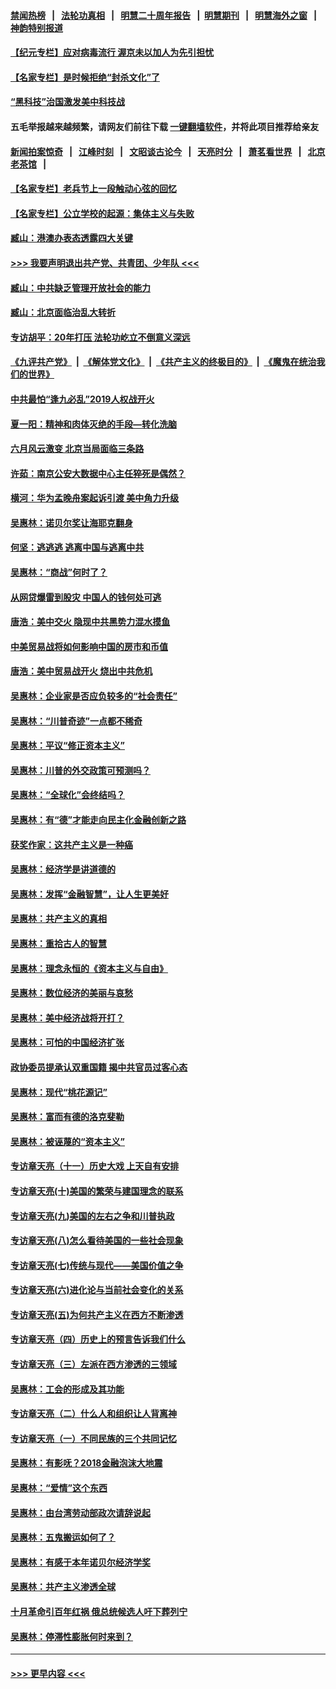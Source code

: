 #### [禁闻热榜](热点新闻.md?=0)  &nbsp;&nbsp;|&nbsp;&nbsp; [法轮功真相](https://github.com/gfw-breaker/truth/blob/master/README.md?=0) &nbsp;&nbsp;|&nbsp;&nbsp; [明慧二十周年报告](https://github.com/gfw-breaker/mh-reports/blob/master/README.md?=0) &nbsp;&nbsp;|&nbsp;&nbsp;[明慧期刊](https://github.com/gfw-breaker/mh-qikan) &nbsp;&nbsp;|&nbsp;&nbsp; [明慧海外之窗](https://github.com/gfw-breaker/mh-news/blob/master/README.md?=0) &nbsp;&nbsp;|&nbsp;&nbsp; [神韵特别报道](https://github.com/gfw-breaker/mh-news/blob/master/shenyun.md?=0)
#### [【纪元专栏】应对病毒流行 渥京未以加人为先引担忧](../pages/nsc423/n11875714.md?t=03041902) 
#### [【名家专栏】是时候拒绝“封杀文化”了](../pages/nsc423/n11814093.md?t=03041902) 
#### [“黑科技”治国激发美中科技战](../pages/nsc423/n11638056.md?t=03041902) 
#### 五毛举报越来越频繁，请网友们前往下载 [一键翻墙软件](https://github.com/gfw-breaker/ssr-accounts)，并将此项目推荐给亲友
#### [新闻拍案惊奇](https://github.com/gfw-breaker/banned-news/blob/master/pages/link4.md) &nbsp;&nbsp;|&nbsp;&nbsp; [江峰时刻](https://github.com/gfw-breaker/banned-news/blob/master/pages/link4.md) &nbsp;&nbsp;|&nbsp;&nbsp; [文昭谈古论今](https://github.com/gfw-breaker/banned-news/blob/master/pages/link4.md) &nbsp;&nbsp;|&nbsp;&nbsp; [天亮时分](https://github.com/gfw-breaker/banned-news/blob/master/pages/link4.md) &nbsp;&nbsp;|&nbsp;&nbsp; [萧茗看世界](https://github.com/gfw-breaker/banned-news/blob/master/pages/link4.md) &nbsp;&nbsp;|&nbsp;&nbsp; [北京老茶馆](https://github.com/gfw-breaker/banned-news/blob/master/pages/link4.md) &nbsp;&nbsp;|&nbsp;&nbsp; 
#### [【名家专栏】老兵节上一段触动心弦的回忆](../pages/nsc423/n11646016.md?t=03041902) 
#### [【名家专栏】公立学校的起源：集体主义与失败](../pages/nsc423/n11601833.md?t=03041902) 
#### [臧山：港澳办表态透露四大关键](../pages/nsc423/n11421628.md?t=03041902) 
#### [>>> 我要声明退出共产党、共青团、少年队 <<<](https://github.com/begood0513/goodnews/blob/master/quit/letter.md) 
#### [臧山：中共缺乏管理开放社会的能力](../pages/nsc423/n11407457.md?t=03041902) 
#### [臧山：北京面临治乱大转折](../pages/nsc423/n11406895.md?t=03041902) 
#### [专访胡平：20年打压 法轮功屹立不倒意义深远](../pages/nsc423/n11398800.md?t=03041902) 
#### [《九评共产党》](https://github.com/begood0513/9ping.md/blob/master/README.md) &nbsp;|&nbsp; [《解体党文化》](../../../../jtdwh.md/blob/master/README.md)  &nbsp;|&nbsp; [《共产主义的终极目的》](../../../../gczydzjmd.md/blob/master/README.md) &nbsp;|&nbsp; [《魔鬼在统治我们的世界》](../../../../mgztzwmdsj.md/blob/master/README.md) 
#### [中共最怕“逢九必乱”2019人权战开火](../pages/nsc423/n11385248.md?t=03041902) 
#### [夏一阳：精神和肉体灭绝的手段—转化洗脑](../pages/nsc423/n11368250.md?t=03041902) 
#### [六月风云激变 北京当局面临三条路](../pages/nsc423/n11313668.md?t=03041902) 
#### [许茹：南京公安大数据中心主任猝死是偶然？](../pages/nsc423/n11064744.md?t=03041902) 
#### [横河：华为孟晚舟案起诉引渡 美中角力升级](../pages/nsc423/n11027230.md?t=03041902) 
#### [吴惠林：诺贝尔奖让海耶克翻身](../pages/nsc423/n10890049.md?t=03041902) 
#### [何坚：逃逃逃 逃离中国与逃离中共](../pages/nsc423/n10592891.md?t=03041902) 
#### [吴惠林：“商战”何时了？](../pages/nsc423/n10573558.md?t=03041902) 
#### [从网贷爆雷到股灾 中国人的钱何处可逃](../pages/nsc423/n10572800.md?t=03041902) 
#### [唐浩：美中交火 隐现中共黑势力混水摸鱼](../pages/nsc423/n10544040.md?t=03041902) 
#### [中美贸易战将如何影响中国的房市和币值](../pages/nsc423/n10543697.md?t=03041902) 
#### [唐浩：美中贸易战开火 烧出中共危机](../pages/nsc423/n10540126.md?t=03041902) 
#### [吴惠林：企业家是否应负较多的“社会责任”](../pages/nsc423/n10535022.md?t=03041902) 
#### [吴惠林：“川普奇迹”一点都不稀奇](../pages/nsc423/n10512808.md?t=03041902) 
#### [吴惠林：平议“修正资本主义”](../pages/nsc423/n10495724.md?t=03041902) 
#### [吴惠林：川普的外交政策可预测吗？](../pages/nsc423/n10462387.md?t=03041902) 
#### [吴惠林：“全球化”会终结吗？](../pages/nsc423/n10452838.md?t=03041902) 
#### [吴惠林：有“德”才能走向民主化金融创新之路](../pages/nsc423/n10432292.md?t=03041902) 
#### [获奖作家：这共产主义是一种癌](../pages/nsc423/n10431541.md?t=03041902) 
#### [吴惠林：经济学是讲道德的](../pages/nsc423/n10398014.md?t=03041902) 
#### [吴惠林：发挥“金融智慧”，让人生更美好](../pages/nsc423/n10375019.md?t=03041902) 
#### [吴惠林：共产主义的真相](../pages/nsc423/n10351394.md?t=03041902) 
#### [吴惠林：重拾古人的智慧](../pages/nsc423/n10337691.md?t=03041902) 
#### [吴惠林：理念永恒的《资本主义与自由》](../pages/nsc423/n10316274.md?t=03041902) 
#### [吴惠林：数位经济的美丽与哀愁](../pages/nsc423/n10292946.md?t=03041902) 
#### [吴惠林：美中经济战将开打？](../pages/nsc423/n10258825.md?t=03041902) 
#### [吴惠林：可怕的中国经济扩张](../pages/nsc423/n10219147.md?t=03041902) 
#### [政协委员提承认双重国籍 揭中共官员过客心态](../pages/nsc423/n10208809.md?t=03041902) 
#### [吴惠林：现代“桃花源记”](../pages/nsc423/n10185234.md?t=03041902) 
#### [吴惠林：富而有德的洛克斐勒](../pages/nsc423/n10142264.md?t=03041902) 
#### [吴惠林：被诬蔑的“资本主义”](../pages/nsc423/n10124816.md?t=03041902) 
#### [专访章天亮（十一）历史大戏 上天自有安排](../pages/nsc423/n10094905.md?t=03041902) 
#### [专访章天亮(十)美国的繁荣与建国理念的联系](../pages/nsc423/n10094899.md?t=03041902) 
#### [专访章天亮(九)美国的左右之争和川普执政](../pages/nsc423/n10094889.md?t=03041902) 
#### [专访章天亮(八)怎么看待美国的一些社会现象](../pages/nsc423/n10094857.md?t=03041902) 
#### [专访章天亮(七)传统与现代——美国价值之争](../pages/nsc423/n10093140.md?t=03041902) 
#### [专访章天亮(六)进化论与当前社会变化的关系](../pages/nsc423/n10092036.md?t=03041902) 
#### [专访章天亮(五)为何共产主义在西方不断渗透](../pages/nsc423/n10083620.md?t=03041902) 
#### [专访章天亮（四）历史上的预言告诉我们什么](../pages/nsc423/n10083606.md?t=03041902) 
#### [专访章天亮（三）左派在西方渗透的三领域](../pages/nsc423/n10081115.md?t=03041902) 
#### [吴惠林：工会的形成及其功能](../pages/nsc423/n10080633.md?t=03041902) 
#### [专访章天亮（二）什么人和组织让人背离神](../pages/nsc423/n10076637.md?t=03041902) 
#### [专访章天亮（一）不同民族的三个共同记忆](../pages/nsc423/n10074188.md?t=03041902) 
#### [吴惠林：有影呒？2018金融泡沫大地震](../pages/nsc423/n10040534.md?t=03041902) 
#### [吴惠林：“爱情”这个东西](../pages/nsc423/n10019423.md?t=03041902) 
#### [吴惠林：由台湾劳动部政次请辞说起](../pages/nsc423/n9979679.md?t=03041902) 
#### [吴惠林：五鬼搬运如何了？](../pages/nsc423/n9925338.md?t=03041902) 
#### [吴惠林：有感于本年诺贝尔经济学奖](../pages/nsc423/n9871883.md?t=03041902) 
#### [吴惠林：共产主义渗透全球](../pages/nsc423/n9812748.md?t=03041902) 
#### [十月革命引百年红祸 俄总统候选人吁下葬列宁](../pages/nsc423/n9810182.md?t=03041902) 
#### [吴惠林：停滞性膨胀何时来到？](../pages/nsc423/n9764136.md?t=03041902) 

----
#### [ >>> 更早内容 <<< ](../indexes/nsc423-earlier.md)
